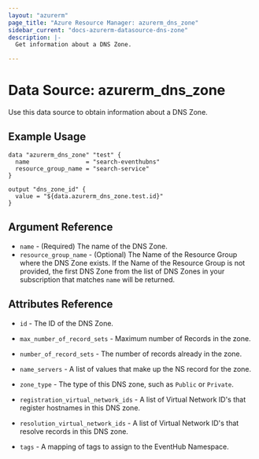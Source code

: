 ```yaml
---
layout: "azurerm"
page_title: "Azure Resource Manager: azurerm_dns_zone"
sidebar_current: "docs-azurerm-datasource-dns-zone"
description: |-
  Get information about a DNS Zone.

---
```


# Data Source: azurerm_dns_zone

Use this data source to obtain information about a DNS Zone.

## Example Usage

```hcl
data "azurerm_dns_zone" "test" {
  name                = "search-eventhubns"
  resource_group_name = "search-service"
}

output "dns_zone_id" {
  value = "${data.azurerm_dns_zone.test.id}"
}
```

## Argument Reference

* `name` - (Required) The name of the DNS Zone.
* `resource_group_name` - (Optional) The Name of the Resource Group where the DNS Zone exists.
If the Name of the Resource Group is not provided, the first DNS Zone from the list of DNS Zones
in your subscription that matches `name` will be returned.

## Attributes Reference

* `id` - The ID of the DNS Zone.

* `max_number_of_record_sets` - Maximum number of Records in the zone.
* `number_of_record_sets` - The number of records already in the zone.
* `name_servers` - A list of values that make up the NS record for the zone.
* `zone_type` - The type of this DNS zone, such as `Public` or `Private`.
* `registration_virtual_network_ids` - A list of Virtual Network ID's that register hostnames in this DNS zone.
* `resolution_virtual_network_ids` - A list of Virtual Network ID's that resolve records in this DNS zone.
* `tags` - A mapping of tags to assign to the EventHub Namespace.

